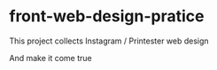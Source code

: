 # front-web-design-pratice

This project collects Instagram / Printester web design

And make it come true
